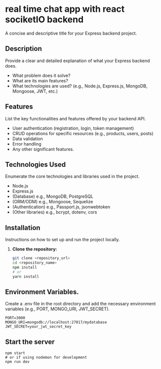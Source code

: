 # real time chat app with react sociketIO backend

A concise and descriptive title for your Express backend project.

## Description

Provide a clear and detailed explanation of what your Express backend does.

- What problem does it solve?
- What are its main features?
- What technologies are used? (e.g., Node.js, Express.js, MongoDB, Mongoose,
  JWT, etc.)

## Features

List the key functionalities and features offered by your backend API.

- User authentication (registration, login, token management)
- CRUD operations for specific resources (e.g., products, users, posts)
- Data validation
- Error handling
- Any other significant features.

## Technologies Used

Enumerate the core technologies and libraries used in the project.

- Node.js
- Express.js
- (Database) e.g., MongoDB, PostgreSQL
- (ORM/ODM) e.g., Mongoose, Sequelize
- (Authentication) e.g., Passport.js, jsonwebtoken
- (Other libraries) e.g., bcrypt, dotenv, cors

## Installation

Instructions on how to set up and run the project locally.

1.  **Clone the repository:**
    ```bash
    git clone <repository_url>
    cd <repository_name>
    npm install
    # or
    yarn install
    ```

## Environment Variables.

Create a .env file in the root directory and add the necessary environment
variables (e.g., PORT, MONGO_URI, JWT_SECRET).

    PORT=3000
    MONGO_URI=mongodb://localhost:27017/mydatabase
    JWT_SECRET=your_jwt_secret_key

## Start the server

    npm start
    # or if using nodemon for development
    npm run dev

